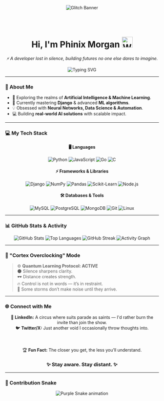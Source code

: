 <div align="center">

  <!-- Glitch Banner -->
  <img src="https://readme-typing-svg.herokuapp.com?font=Fira+Code&weight=800&size=28&duration=2500&pause=800&color=8A2BE2&center=true&vCenter=true&multiline=true&width=1000&height=120&lines=%E2%80%9CControl+is+in+silence.%E2%80%9D;...but+silence+is+never+empty." alt="Glitch Banner" />

</div>

<br><br>

<div align="center">

  <!-- Header -->
  <h1>
    <b>Hi, I'm Phinix Morgan</b>
    <img src="https://media.giphy.com/media/hvRJCLFzcasrR4ia7z/giphy.gif" width="35" alt="Waving hand" />
  </h1>
  
  <p><i>⚡ A developer lost in silence, building futures no one else dares to imagine.</i></p>

  <!-- Typing Effect (Dark / Unsettling) -->
  <img src="https://readme-typing-svg.herokuapp.com?font=Fira+Code&weight=600&size=22&pause=1200&color=8A2BE2&center=true&vCenter=true&width=650&lines=Some+paths+are+meant+to+be+walked+alone.;The+quiet+ones+watch+the+deepest.;Power+isn’t+shown—it’s+kept+hidden.;Not+everything+deserves+a+reaction." alt="Typing SVG" />

</div>

---

### 🚀 About Me
- 👀 Exploring the realms of **Artificial Intelligence & Machine Learning**.  
- 🌱 Currently mastering **Django** & advanced **ML algorithms**.  
- 💡 Obsessed with **Neural Networks, Data Science & Automation**.  
- 💻 Building **real-world AI solutions** with scalable impact.  

---

### 💻 My Tech Stack

<div align="center">

#### 🖥️ Languages
![Python](https://img.shields.io/badge/Python-3776AB?style=for-the-badge&logo=python&logoColor=white)
![JavaScript](https://img.shields.io/badge/JavaScript-F7DF1E?style=for-the-badge&logo=javascript&logoColor=black)
![Go](https://img.shields.io/badge/Go-00ADD8?style=for-the-badge&logo=go&logoColor=white)
![C](https://img.shields.io/badge/C-00599C?style=for-the-badge&logo=c&logoColor=white)

#### ⚡ Frameworks & Libraries
![Django](https://img.shields.io/badge/Django-092E20?style=for-the-badge&logo=django&logoColor=white)
![NumPy](https://img.shields.io/badge/NumPy-013243?style=for-the-badge&logo=numpy&logoColor=white)
![Pandas](https://img.shields.io/badge/Pandas-150458?style=for-the-badge&logo=pandas&logoColor=white)
![Scikit-Learn](https://img.shields.io/badge/Scikit--Learn-F7931E?style=for-the-badge&logo=scikit-learn&logoColor=white)
![Node.js](https://img.shields.io/badge/Node.js-339933?style=for-the-badge&logo=node.js&logoColor=white)

#### 🛠️ Databases & Tools
![MySQL](https://img.shields.io/badge/MySQL-4479A1?style=for-the-badge&logo=mysql&logoColor=white)
![PostgreSQL](https://img.shields.io/badge/PostgreSQL-336791?style=for-the-badge&logo=postgresql&logoColor=white)
![MongoDB](https://img.shields.io/badge/MongoDB-47A248?style=for-the-badge&logo=mongodb&logoColor=white)
![Git](https://img.shields.io/badge/Git-F05032?style=for-the-badge&logo=git&logoColor=white)
![Linux](https://img.shields.io/badge/Linux-FCC624?style=for-the-badge&logo=linux&logoColor=black)

</div>

---

### 📊 GitHub Stats & Activity

<div align="center">

<img src="https://github-readme-stats.vercel.app/api?username=Phinix-Morgan&show_icons=true&theme=tokyonight&count_private=true&hide_border=true" alt="GitHub Stats" />

<img src="https://github-readme-stats.vercel.app/api/top-langs/?username=Phinix-Morgan&layout=compact&theme=tokyonight&hide_border=true" alt="Top Languages" />

<img src="https://github-readme-streak-stats.herokuapp.com/?user=Phinix-Morgan&theme=tokyonight&hide_border=true" alt="GitHub Streak" />

<img src="https://github-readme-activity-graph.vercel.app/graph?username=Phinix-Morgan&theme=tokyo-night&hide_border=true&area=true" alt="Activity Graph" />

</div>

---

### 🧠 "Cortex Overclocking" Mode  

> ⚙️ **Quantum Learning Protocol: ACTIVE**  
> 🌑 Silence sharpens clarity.  
> 🕶️ Distance creates strength.  
> 🔥 Control is not in words — it’s in restraint.  
> 🌌 Some storms don’t make noise until they arrive.  

---

### 🌐 Connect with Me
<div align="center">

🔗 **LinkedIn:** A circus where suits parade as saints — I'd rather burn the invite than join the show.  
🐦 **Twitter/X:** Just another void I occasionally throw thoughts into.  

<br><br>
🏆 <b>Fun Fact:</b> The closer you get, the less you’ll understand.  

<h3>✨ Stay aware. Stay distant. ✨</h3>

</div>

---

### 🐍 Contribution Snake

<div align="center">

![Purple Snake animation](https://github.com/Phinix-Morgan/Phinix-Morgan/blob/output/github-contribution-grid-snake-dark.svg)

</div>
